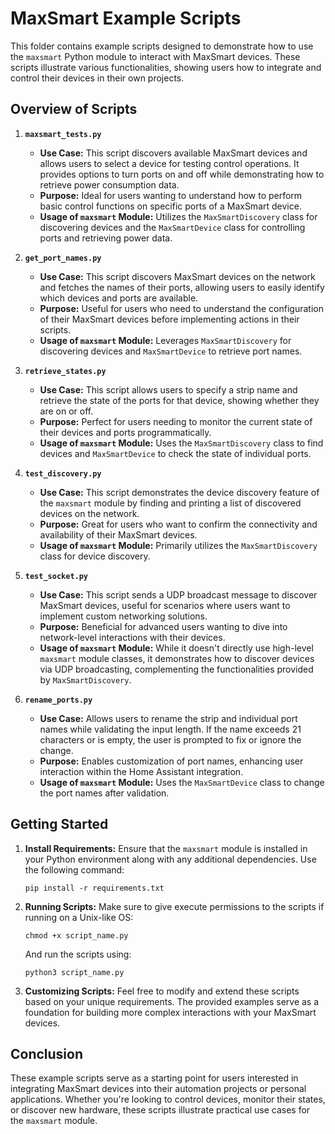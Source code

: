 # MaxSmart Example Scripts

This folder contains example scripts designed to demonstrate how to use the `maxsmart` Python module to interact with MaxSmart devices. These scripts illustrate various functionalities, showing users how to integrate and control their devices in their own projects.

## Overview of Scripts

1. **`maxsmart_tests.py`**

   - **Use Case:** This script discovers available MaxSmart devices and allows users to select a device for testing control operations. It provides options to turn ports on and off while demonstrating how to retrieve power consumption data.
   - **Purpose:** Ideal for users wanting to understand how to perform basic control functions on specific ports of a MaxSmart device.
   - **Usage of `maxsmart` Module:** Utilizes the `MaxSmartDiscovery` class for discovering devices and the `MaxSmartDevice` class for controlling ports and retrieving power data.

2. **`get_port_names.py`**

   - **Use Case:** This script discovers MaxSmart devices on the network and fetches the names of their ports, allowing users to easily identify which devices and ports are available.
   - **Purpose:** Useful for users who need to understand the configuration of their MaxSmart devices before implementing actions in their scripts.
   - **Usage of `maxsmart` Module:** Leverages `MaxSmartDiscovery` for discovering devices and `MaxSmartDevice` to retrieve port names.

3. **`retrieve_states.py`**

   - **Use Case:** This script allows users to specify a strip name and retrieve the state of the ports for that device, showing whether they are on or off.
   - **Purpose:** Perfect for users needing to monitor the current state of their devices and ports programmatically.
   - **Usage of `maxsmart` Module:** Uses the `MaxSmartDiscovery` class to find devices and `MaxSmartDevice` to check the state of individual ports.

4. **`test_discovery.py`**

   - **Use Case:** This script demonstrates the device discovery feature of the `maxsmart` module by finding and printing a list of discovered devices on the network.
   - **Purpose:** Great for users who want to confirm the connectivity and availability of their MaxSmart devices.
   - **Usage of `maxsmart` Module:** Primarily utilizes the `MaxSmartDiscovery` class for device discovery.

5. **`test_socket.py`**

   - **Use Case:** This script sends a UDP broadcast message to discover MaxSmart devices, useful for scenarios where users want to implement custom networking solutions.
   - **Purpose:** Beneficial for advanced users wanting to dive into network-level interactions with their devices.
   - **Usage of `maxsmart` Module:** While it doesn't directly use high-level `maxsmart` module classes, it demonstrates how to discover devices via UDP broadcasting, complementing the functionalities provided by `MaxSmartDiscovery`.

6. **`rename_ports.py`**
   - **Use Case:** Allows users to rename the strip and individual port names while validating the input length. If the name exceeds 21 characters or is empty, the user is prompted to fix or ignore the change.
   - **Purpose:** Enables customization of port names, enhancing user interaction within the Home Assistant integration.
   - **Usage of `maxsmart` Module:** Uses the `MaxSmartDevice` class to change the port names after validation.

## Getting Started

1. **Install Requirements:** Ensure that the `maxsmart` module is installed in your Python environment along with any additional dependencies. Use the following command:

   ```
   pip install -r requirements.txt
   ```

2. **Running Scripts:** Make sure to give execute permissions to the scripts if running on a Unix-like OS:

   ```
   chmod +x script_name.py
   ```

   And run the scripts using:

   ```
   python3 script_name.py
   ```

3. **Customizing Scripts:** Feel free to modify and extend these scripts based on your unique requirements. The provided examples serve as a foundation for building more complex interactions with your MaxSmart devices.

## Conclusion

These example scripts serve as a starting point for users interested in integrating MaxSmart devices into their automation projects or personal applications. Whether you're looking to control devices, monitor their states, or discover new hardware, these scripts illustrate practical use cases for the `maxsmart` module.
